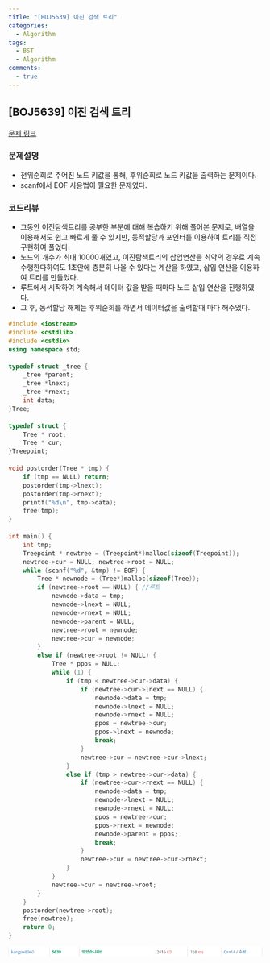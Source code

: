 ```yaml
---
title: "[BOJ5639] 이진 검색 트리"
categories:
  - Algorithm
tags:
  - BST
  - Algorithm
comments:
  - true
---
```


## [BOJ5639] 이진 검색 트리

[문제 링크](https://www.acmicpc.net/problem/5639)

### 문제설명
* 전위순회로 주어진 노드 키값을 통해, 후위순회로 노드 키값을 출력하는 문제이다.
* scanf에서 EOF 사용법이 필요한 문제였다.


### 코드리뷰
* 그동안 이진탐색트리를 공부한 부분에 대해 복습하기 위해 풀어본 문제로, 배열을 이용해서도 쉽고 빠르게 풀 수 있지만, 동적할당과 포인터를 이용하여 트리를 직접 구현하여 풀었다.
* 노드의 개수가 최대 10000개였고, 이진탐색트리의 삽입연산을 최악의 경우로 계속 수행한다하여도 1초안에 충분히 나올 수 있다는 계산을 하였고, 삽입 연산을 이용하여 트리를 만들었다.
* 루트에서 시작하여 계속해서 데이터 값을 받을 때마다 노드 삽입 연산을 진행하였다.
* 그 후, 동적할당 해제는 후위순회를 하면서 데이터값을 출력할때 마다 해주었다.

```cpp
#include <iostream>
#include <cstdlib>
#include <cstdio>
using namespace std;

typedef struct _tree {
	_tree *parent;
	_tree *lnext;
	_tree *rnext;
	int data;
}Tree;

typedef struct {
	Tree * root;
	Tree * cur;
}Treepoint;

void postorder(Tree * tmp) {
	if (tmp == NULL) return;
	postorder(tmp->lnext);
	postorder(tmp->rnext);
	printf("%d\n", tmp->data);
	free(tmp);
}

int main() {
	int tmp;
	Treepoint * newtree = (Treepoint*)malloc(sizeof(Treepoint));
	newtree->cur = NULL; newtree->root = NULL; 
	while (scanf("%d", &tmp) != EOF) {
		Tree * newnode = (Tree*)malloc(sizeof(Tree));
		if (newtree->root == NULL) { //루트
			newnode->data = tmp;
			newnode->lnext = NULL;
			newnode->rnext = NULL;
			newnode->parent = NULL;
			newtree->root = newnode;
			newtree->cur = newnode;
		}
		else if (newtree->root != NULL) {
			Tree * ppos = NULL;
			while (1) {
				if (tmp < newtree->cur->data) {
					if (newtree->cur->lnext == NULL) {
						newnode->data = tmp;
						newnode->lnext = NULL;
						newnode->rnext = NULL;
						ppos = newtree->cur;
						ppos->lnext = newnode;
						break;
					}
					newtree->cur = newtree->cur->lnext;
				}
				else if (tmp > newtree->cur->data) {
					if (newtree->cur->rnext == NULL) {
						newnode->data = tmp;
						newnode->lnext = NULL;
						newnode->rnext = NULL;
						ppos = newtree->cur;
						ppos->rnext = newnode;
						newnode->parent = ppos;
						break;
					}
					newtree->cur = newtree->cur->rnext;
				}
			}
			newtree->cur = newtree->root;
		}
	}
	postorder(newtree->root);
	free(newtree);
	return 0;
}
```

![](/assets/img/Algorithm/1907301.png)
